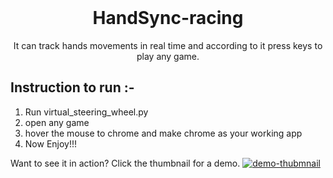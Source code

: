 <br />
<p align="center">
  <h1 align="center">HandSync-racing</h1>
  <p align="center">
    It can track hands movements in real time and according to it press keys to play any game.
  </p>
</p>

## Instruction to run :-  
 1. Run virtual_steering_wheel.py
 2. open any game
 3. hover the mouse to chrome and make chrome as your working app
 4. Now Enjoy!!!

Want to see it in action? Click the thumbnail for a demo.
[![demo-thubmnail](https://i.imgur.com/oSVCmPR.png)](https://youtu.be/2EPTVjw7C-I)
